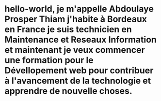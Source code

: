 # hello-world, je m'appelle Abdoulaye Prosper Thiam j'habite à Bordeaux en France je suis technicien en Maintenance et Reseaux Information  et maintenant je veux commencer une formation pour le Dévellopement web pour contribuer à l'avancement de la technologie  et apprendre de nouvelle choses. 
